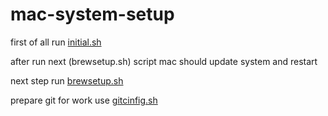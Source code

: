 # mac-system-setup

first of all run [initial.sh](./initial.sh)

after run next (brewsetup.sh) script mac should update system and restart

next step run [brewsetup.sh](./brewsetup.sh)

prepare git for work use [gitcinfig.sh](./gitcinfig.sh)
